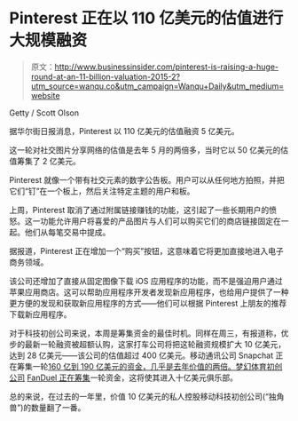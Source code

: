 # Pinterest 正在以 110 亿美元的估值进行大规模融资

> 原文：<http://www.businessinsider.com/pinterest-is-raising-a-huge-round-at-an-11-billion-valuation-2015-2?utm_source=wanqu.co&utm_campaign=Wanqu+Daily&utm_medium=website>

Getty / Scott Olson

据华尔街日报消息，Pinterest 以 110 亿美元的估值融资 5 亿美元。

这一轮对社交图片分享网络的估值是去年 5 月的两倍多，当时它以 50 亿美元的估值筹集了 2 亿美元。

Pinterest 就像一个带有社交元素的数字公告板。用户可以从任何地方拍照，并把它们“钉”在一个板上，然后关注特定主题的用户和板。

上周，Pinterest 取消了通过附属链接赚钱的功能，这引起了一些长期用户的愤怒。这一功能允许用户将喜爱的产品图片与人们可以购买它们的商店链接固定在一起。他们从每笔交易中提成。

据报道，Pinterest 正在增加一个“购买”按钮，这意味着它将更加直接地进入电子商务领域。

该公司还增加了直接从固定图像下载 iOS 应用程序的功能，而不是强迫用户通过苹果应用商店。这可以帮助应用程序开发者发现新应用程序，也给用户提供了一种更方便的发现和获取新应用程序的方式——他们可以根据 Pinterest 上朋友的推荐下载新应用程序。

对于科技初创公司来说，本周是筹集资金的最佳时机。同样在周三，有报道称，优步的最新一轮融资被超额认购，这家打车公司将把这轮融资规模扩大 10 亿美元，达到 28 亿美元——该公司的估值超过 400 亿美元。移动通讯公司 Snapchat 正在筹集一轮[160 亿到 190 亿美元的资金，几乎是去年价值的两倍。梦幻体育初创公司](https://www.businessinsider.com/report-snapchat-raising-at-19-billion-valuation-2015-2) [FanDuel 正在筹集](https://www.businessinsider.com/fanduel-raising-at-a-1-billion-valuiation-2015-2)一轮资金，这将使其进入十亿美元俱乐部。

总的来说，在过去的一年里，价值 10 亿美元的私人控股移动科技初创公司(“独角兽”)的数量翻了一番。